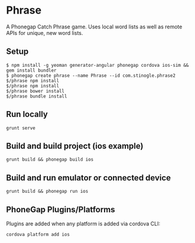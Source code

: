# Phrase
A Phonegap Catch Phrase game. Uses local word lists as well as remote APIs for unique, new word lists.

## Setup
```Shell
$ npm install -g yeoman generator-angular phonegap cordova ios-sim && gem install bundler
$ phonegap create phrase --name Phrase --id com.stinogle.phrase2
$/phrase npm install
$/phrase npm install
$/phrase bower install
$/phrase bundle install
```

## Run locally
```Shell
grunt serve
```

## Build and build project (ios example)
```Shell
grunt build && phonegap build ios
```

## Build and run emulator or connected device
```Shell
grunt build && phonegap run ios
```

## PhoneGap Plugins/Platforms
Plugins are added when any platform is added via cordova CLI:
```Shell
cordova platform add ios
```
